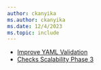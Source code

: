 ```yaml
---
author: ckanyika
ms.author: ckanyika
ms.date: 12/4/2023
ms.topic: include
---
```


- [Improve YAML Validation](#improve-yaml-validation)
- [Checks Scalability Phase 3](#checks-scalability-phase-3)